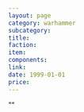 ```yaml
---
layout: page
category: warhammer
subcategory:
title:
faction:
item:
components:
link:
date: 1999-01-01
price:
---
```


""
